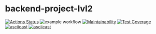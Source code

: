 # backend-project-lvl2
[![Actions Status](https://github.com/Nikolay2020kov/backend-project-lvl2/workflows/hexlet-check/badge.svg)](https://github.com/Nikolay2020kov/backend-project-lvl2/actions)
![example workflow](https://github.com/Nikolay2020kov/backend-project-lvl2/actions/workflows/main.yml/badge.svg)
[![Maintainability](https://api.codeclimate.com/v1/badges/1f6fefd1bf156134b58c/maintainability)](https://codeclimate.com/github/Nikolay2020kov/backend-project-lvl2/maintainability)
[![Test Coverage](https://api.codeclimate.com/v1/badges/1f6fefd1bf156134b58c/test_coverage)](https://codeclimate.com/github/Nikolay2020kov/backend-project-lvl2/test_coverage)
[![asciicast](https://asciinema.org/a/SgpLfU6jTTjhaL13qCdpnufkU.svg)](https://asciinema.org/a/SgpLfU6jTTjhaL13qCdpnufkU)
[![asciicast](https://asciinema.org/a/SgpLfU6jTTjhaL13qCdpnufkU.svg)](https://asciinema.org/a/vuIb5Fyb1tKKaGZSYoR31Ehyl)
